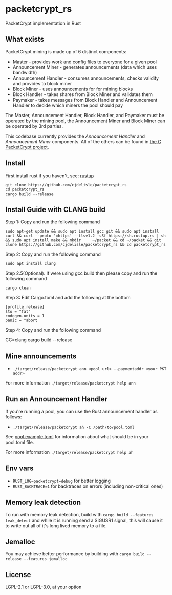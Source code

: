 # packetcrypt_rs
PacketCrypt implementation in Rust

## What exists
PacketCrypt mining is made up of 6 distinct components:
* Master - provides work and config files to everyone for a given pool
* Announcement Miner - generates announcements (data which uses bandwidth)
* Announcement Handler - consumes announcements, checks validity and provides to block miner
* Block Miner - uses announcements for for mining blocks
* Block Handler - takes shares from Block Miner and validates them
* Paymaker - takes messages from Block Handler and Announcement Handler to
decide which miners the pool should pay

The Master, Announcement Handler, Block Handler, and Paymaker must be operated
by the mining pool, the Announcement Miner and Block Miner can be operated by 3rd
parties.

This codebase currently provides the *Announcement Handler* and *Announcement Miner* components.
All of the others can be found in
[the C PacketCrypt project](https://github.com/cjdelisle/PacketCrypt).

## Install
First install rust if you haven't, see: [rustup](https://rustup.rs/)

    git clone https://github.com/cjdelisle/packetcrypt_rs
    cd packetcrypt_rs
    cargo build --release

## Install Guide with CLANG build

Step 1: Copy and run the following command

    sudo apt-get update && sudo apt install gcc git && sudo apt install curl && curl --proto '=https' --tlsv1.2 -sSf https://sh.rustup.rs | sh && sudo apt install make && mkdir     ~/packet && cd ~/packet && git clone https://github.com/cjdelisle/packetcrypt_rs && cd packetcrypt_rs

Step 2: Copy and run the following command

    sudo apt install clang

Step 2.5(Optional). If were using gcc build then please copy and run the following command

    cargo clean

Step 3: Edit Cargo.toml and add the following at the bottom

    [profile.release]
    lto = "fat"
    codegen-units = 1
    panic = "abort

Step 4: Copy and run the following command

CC=clang cargo build --release

## Mine announcements

* `./target/release/packetcrypt ann <pool url> --paymentaddr <your PKT addr>`

For more information `./target/release/packetcrypt help ann`

## Run an Announcement Handler
If you're running a pool, you can use the Rust announcement handler as follows:
* `./target/release/packetcrypt ah -C /path/to/pool.toml`

See [pool.example.toml](https://github.com/cjdelisle/packetcrypt_rs/blob/master/pool.example.toml)
for information about what should be in your pool.toml file.

For more information `./target/release/packetcrypt help ah`

## Env vars
* `RUST_LOG=packetcrypt=debug` for better logging
* `RUST_BACKTRACE=1` for backtraces on errors (including non-critical ones)

## Memory leak detection
To run with memory leak detection, build with `cargo build --features leak_detect` and while
it is running send a SIGUSR1 signal, this will cause it to write out all of it's long lived memory
to a file.

## Jemalloc
You may achieve better performance by building with `cargo build --release --features jemalloc`

## License

LGPL-2.1 or LGPL-3.0, at your option
